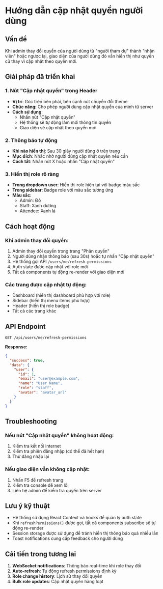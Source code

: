 # Hướng dẫn cập nhật quyền người dùng

## Vấn đề
Khi admin thay đổi quyền của người dùng từ "người tham dự" thành "nhân viên" hoặc ngược lại, giao diện của người dùng đó vẫn hiển thị như quyền cũ thay vì cập nhật theo quyền mới.

## Giải pháp đã triển khai

### 1. Nút "Cập nhật quyền" trong Header
- **Vị trí**: Góc trên bên phải, bên cạnh nút chuyển đổi theme
- **Chức năng**: Cho phép người dùng cập nhật quyền của mình từ server
- **Cách sử dụng**: 
  - Nhấn nút "Cập nhật quyền" 
  - Hệ thống sẽ tự động làm mới thông tin quyền
  - Giao diện sẽ cập nhật theo quyền mới

### 2. Thông báo tự động
- **Khi nào hiển thị**: Sau 30 giây người dùng ở trên trang
- **Mục đích**: Nhắc nhở người dùng cập nhật quyền nếu cần
- **Cách tắt**: Nhấn nút X hoặc nhấn "Cập nhật quyền"

### 3. Hiển thị role rõ ràng
- **Trong dropdown user**: Hiển thị role hiện tại với badge màu sắc
- **Trong sidebar**: Badge role với màu sắc tương ứng
- **Màu sắc**:
  - Admin: Đỏ
  - Staff: Xanh dương  
  - Attendee: Xanh lá

## Cách hoạt động

### Khi admin thay đổi quyền:
1. Admin thay đổi quyền trong trang "Phân quyền"
2. Người dùng nhận thông báo (sau 30s) hoặc tự nhấn "Cập nhật quyền"
3. Hệ thống gọi API `/users/me/refresh-permissions`
4. Auth state được cập nhật với role mới
5. Tất cả components tự động re-render với giao diện mới

### Các trang được cập nhật tự động:
- Dashboard (hiển thị dashboard phù hợp với role)
- Sidebar (hiển thị menu items phù hợp)
- Header (hiển thị role badge)
- Tất cả các trang khác

## API Endpoint

```
GET /api/users/me/refresh-permissions
```

**Response:**
```json
{
  "success": true,
  "data": {
    "user": {
      "id": 1,
      "email": "user@example.com",
      "name": "User Name",
      "role": "staff",
      "avatar": "avatar_url"
    }
  }
}
```

## Troubleshooting

### Nếu nút "Cập nhật quyền" không hoạt động:
1. Kiểm tra kết nối internet
2. Kiểm tra phiên đăng nhập (có thể đã hết hạn)
3. Thử đăng nhập lại

### Nếu giao diện vẫn không cập nhật:
1. Nhấn F5 để refresh trang
2. Kiểm tra console để xem lỗi
3. Liên hệ admin để kiểm tra quyền trên server

## Lưu ý kỹ thuật

- Hệ thống sử dụng React Context và hooks để quản lý auth state
- Khi `refreshPermissions()` được gọi, tất cả components subscribe sẽ tự động re-render
- Session storage được sử dụng để tránh hiển thị thông báo quá nhiều lần
- Toast notifications cung cấp feedback cho người dùng

## Cải tiến trong tương lai

1. **WebSocket notifications**: Thông báo real-time khi role thay đổi
2. **Auto-refresh**: Tự động refresh permissions định kỳ
3. **Role change history**: Lịch sử thay đổi quyền
4. **Bulk role updates**: Cập nhật quyền hàng loạt

